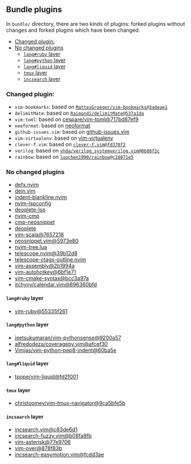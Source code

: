 ## Bundle plugins

In `bundle/` directory, there are two kinds of plugins: forked plugins without changes and forked plugins which have been changed.

<!-- vim-markdown-toc GFM -->

- [Changed plugin:](#changed-plugin)
- [No changed plugins](#no-changed-plugins)
  - [`lang#ruby` layer](#langruby-layer)
  - [`lang#python` layer](#langpython-layer)
  - [`lang#liquid` layer](#langliquid-layer)
  - [`tmux` layer](#tmux-layer)
  - [`incsearch` layer](#incsearch-layer)

<!-- vim-markdown-toc -->

### Changed plugin:

- `vim-bookmarks`: based on [`MattesGroeger/vim-bookmarks@3adeae1`](https://github.com/MattesGroeger/vim-bookmarks/commit/3adeae10639edcba29ea80dafa1c58cf545cb80e)
- `delimitMate`: based on [`Raimondi/delimitMate@537a1da`](https://github.com/Raimondi/delimitMate/tree/537a1da0fa5eeb88640425c37e545af933c56e1b)
- `vim-toml`: based on [cespare/vim-toml@717bd87ef9](https://github.com/cespare/vim-toml/tree/717bd87ef928293e0cc6cfc12ebf2e007cb25311)
- `neoformat`: based on [neoformat](https://github.com/sbdchd/neoformat/tree/f1b6cd506b72be0a2aaf529105320ec929683920)
- `github-issues.vim`: based on [github-issues.vim](https://github.com/jaxbot/github-issues.vim/tree/46f1922d3d225ed659f3dda1c95e35001c9f41f4)
- `vim-virtualenv`: based on [vim-virtualenv](https://github.com/jmcantrell/vim-virtualenv/tree/b1150223cd876f155ed7a3b2e285ed33f6f93873)
- `clever-f.vim`: based on [`clever-f.vim@fd370f2`](https://github.com/rhysd/clever-f.vim/tree/fd370f27cca93918184a8043220cef1aa440a1fd)
- `verilog`: based on [`vhda/verilog_systemverilog.vim@0b88f2c`](https://github.com/vhda/verilog_systemverilog.vim/tree/0b88f2ccf81983944bf00d15ec810dd807053d19)
- `rainbow`: based on [`luochen1990/rainbow@c18071e5`](https://github.com/luochen1990/rainbow/tree/c18071e5c7790928b763c2e88c487dfc93d84a15)

### No changed plugins

- [defx.nvim](https://github.com/Shougo/defx.nvim/tree/df5e6ea6734dc002919ea41786668069fa0b497d)
- [dein.vim](https://github.com/Shougo/dein.vim/tree/772ae08cef5e712b2b31b4aaee908fc853accd94)
- [indent-blankline.nvim](https://github.com/lukas-reineke/indent-blankline.nvim/tree/045d9582094b27f5ae04d8b635c6da8e97e53f1d)
- [nvim-lspconfig](https://github.com/neovim/nvim-lspconfig/tree/507f8a570ac2b8b8dabdd0f62da3b3194bf822f8)
- [deoplete-lsp](https://github.com/deoplete-plugins/deoplete-lsp/tree/c466c955e85d995984a8135e16da71463712e5e5)
- [nvim-cmp](https://github.com/hrsh7th/nvim-cmp/tree/3192a0c57837c1ec5bf298e4f3ec984c7d2d60c0)
- [cmp-neosnippet](https://github.com/notomo/cmp-neosnippet/tree/2d14526af3f02dcea738b4cea520e6ce55c09979)
- [deoplete](https://github.com/Shougo/deoplete.nvim/tree/1c40f648d2b00e70beb4c473b7c0e32b633bd9ae)
- [vim-scala@7657218](https://github.com/derekwyatt/vim-scala/tree/7657218f14837395a4e6759f15289bad6febd1b4)
- [neosnippet.vim@5973e80](https://github.com/Shougo/neosnippet.vim/tree/5973e801e7ad38a01e888cb794d74e076a35ea9b)
- [nvim-tree.lua](https://github.com/kyazdani42/nvim-tree.lua/tree/9049f364cc3ceaff07ab130e1d35aec9e4124563)
- [telescope.nvim@39b12d8](https://github.com/nvim-telescope/telescope.nvim/tree/39b12d84e86f5054e2ed98829b367598ae53ab41)
- [telescope-ctags-outline.nvim](https://github.com/fcying/telescope-ctags-outline.nvim)
- [vim-assembly@2b1994a](https://github.com/wsdjeg/vim-assembly/tree/2b1994a5d23c90651754b4c75750100f63074d8b)
- [vim-autohotkey@6bf1e71](https://github.com/wsdjeg/vim-autohotkey/tree/6bf1e718c73cad22caad3ecd8c4db96db05b37f7)
- [vim-cmake-syntax@bcc3a97a](https://github.com/pboettch/vim-cmake-syntax/tree/bcc3a97ab934f03e112becd4ce79286793152b47)
- [itchyny/calendar.vim@896360bfd](https://github.com/itchyny/calendar.vim/tree/896360bfd9d5347b2726dd247df2d2cbdb8cf1d6)

#### `lang#ruby` layer

- [vim-ruby@55335f261](https://github.com/vim-ruby/vim-ruby/tree/55335f2614f914b117f02995340886f409eddc02)

#### `lang#python` layer

- [jeetsukumaran/vim-pythonsense@9200a57](https://github.com/jeetsukumaran/vim-pythonsense/tree/9200a57629c904ed2ab8c9b2e8c5649d311794ba)
- [alfredodeza/coveragepy.vim@afcef30](https://github.com/alfredodeza/coveragepy.vim/tree/afcef301b723048c25250d2d539b9473a8e4f747)
- [Vimjas/vim-python-pep8-indent@60ba5e](https://github.com/Vimjas/vim-python-pep8-indent/tree/60ba5e11a61618c0344e2db190210145083c91f8)

#### `lang#liquid` layer

- [tpope/vim-liquid@fd2f001](https://github.com/tpope/vim-liquid/tree/fd2f0017fbc50f214db2f57c207c34cda3aa1522)

#### `tmux` layer

- [christoomey/vim-tmux-navigator@9ca5bfe5b](https://github.com/christoomey/vim-tmux-navigator/tree/9ca5bfe5bd274051b5dd796cc150348afc993b80)

#### `incsearch` layer

- [incsearch.vim@c83de6d1](https://github.com/haya14busa/incsearch.vim/tree/c83de6d1ac31d173d7c3ffee0ad61dc643ee4f08)
- [incsearch-fuzzy.vim@b08fa8fb](https://github.com/haya14busa/incsearch-fuzzy.vim/tree/b08fa8fbfd633e2f756fde42bfb5251d655f5403)
- [vim-asterisk@77e9706](https://github.com/haya14busa/vim-asterisk/tree/77e97061d6691637a034258cc415d98670698459)
- [vim-over@878f83b](https://github.com/osyo-manga/vim-over/tree/878f83bdac0cda308f599d319f45c7877d5274a9)
- [incsearch-easymotion.vim@fcdd3ae](https://github.com/haya14busa/incsearch-easymotion.vim/tree/fcdd3aee6f4c0eef1a515727199ece8d6c6041b5)
